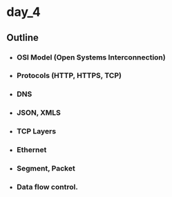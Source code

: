 # day_4

## **Outline**

- ### **OSI Model (Open Systems Interconnection)**
- ### **Protocols (HTTP, HTTPS, TCP)**
- ### **DNS**
- ### **JSON, XMLS**
- ### **TCP Layers**
- ### **Ethernet**
- ### **Segment, Packet**
- ### **Data flow control.**
